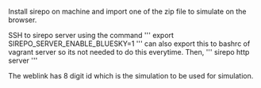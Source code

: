 Install sirepo on machine and import one of the zip file to simulate on the browser.

SSH to sirepo server using the command
'''
export SIREPO_SERVER_ENABLE_BLUESKY=1
'''
can also export this to bashrc of vagrant server so its not needed to do this everytime. Then,
''' 
sirepo http server 
'''

The weblink has 8 digit id which is the simulation to be used for simulation.
